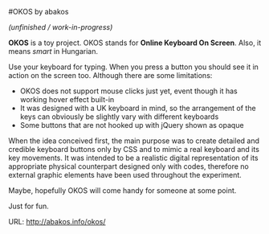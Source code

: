 #OKOS by abakos

_(unfinished / work-in-progress)_

**OKOS** is a toy project.
OKOS stands for **Online Keyboard On Screen**.
Also, it means *smart* in Hungarian.

Use your keyboard for typing. When you press a button you should see it in action on the screen too.
Although there are some limitations:
- OKOS does not support mouse clicks just yet, event though it has working hover effect built-in
- It was designed with a UK keyboard in mind, so the arrangement of the keys can obviously be slightly vary with different keyboards
- Some buttons that are not hooked up with jQuery shown as opaque

When the idea conceived first, the main purpose was to create detailed and credible keyboard buttons only by CSS and to mimic a real keyboard and its key movements. It was intended to be a realistic digital representation of its appropriate physical counterpart designed only with codes, therefore no external graphic elements have been used throughout the experiment.

Maybe, hopefully OKOS will come handy for someone at some point.

Just for fun.

URL: http://abakos.info/okos/
